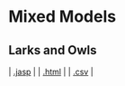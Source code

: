 #  Mixed Models 



## Larks and Owls 
 | [.jasp](https://github.com/jasp-stats/jasp-data-library/raw/main/Larks%20and%20Owls/Larks%20and%20Owls.jasp) | | [.html](https://htmlpreview.github.io/?https://github.com/jasp-stats/jasp-data-library/blob/main/Larks%20and%20Owls/Larks_and_Owls.html) | | [.csv](https://raw.githubusercontent.com/jasp-stats/jasp-data-library/main/Larks%20and%20Owls/Larks%20and%20Owls.csv) |